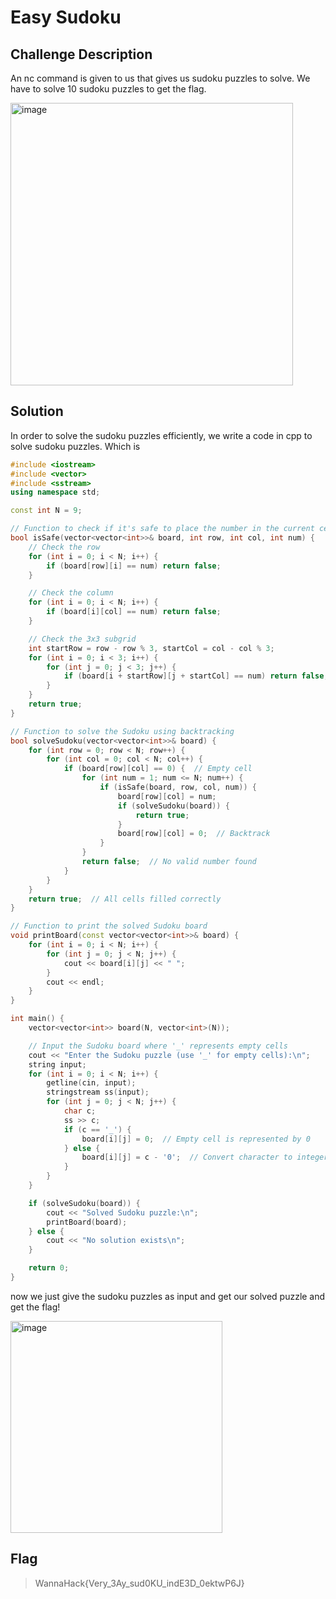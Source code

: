 # Easy Sudoku
## Challenge Description
An nc command is given to us that gives us sudoku puzzles to solve. We have to solve 10 sudoku puzzles to get the flag.

<img width="452" alt="image" src="https://github.com/user-attachments/assets/2d7b67bd-e645-4d4b-ba68-6aa39bcd5667" />

## Solution
In order to solve the sudoku puzzles efficiently, we write a code in cpp to solve sudoku puzzles. Which is

```cpp
#include <iostream>
#include <vector>
#include <sstream>
using namespace std;

const int N = 9;

// Function to check if it's safe to place the number in the current cell
bool isSafe(vector<vector<int>>& board, int row, int col, int num) {
    // Check the row
    for (int i = 0; i < N; i++) {
        if (board[row][i] == num) return false;
    }

    // Check the column
    for (int i = 0; i < N; i++) {
        if (board[i][col] == num) return false;
    }

    // Check the 3x3 subgrid
    int startRow = row - row % 3, startCol = col - col % 3;
    for (int i = 0; i < 3; i++) {
        for (int j = 0; j < 3; j++) {
            if (board[i + startRow][j + startCol] == num) return false;
        }
    }
    return true;
}

// Function to solve the Sudoku using backtracking
bool solveSudoku(vector<vector<int>>& board) {
    for (int row = 0; row < N; row++) {
        for (int col = 0; col < N; col++) {
            if (board[row][col] == 0) {  // Empty cell
                for (int num = 1; num <= N; num++) {
                    if (isSafe(board, row, col, num)) {
                        board[row][col] = num;
                        if (solveSudoku(board)) {
                            return true;
                        }
                        board[row][col] = 0;  // Backtrack
                    }
                }
                return false;  // No valid number found
            }
        }
    }
    return true;  // All cells filled correctly
}

// Function to print the solved Sudoku board
void printBoard(const vector<vector<int>>& board) {
    for (int i = 0; i < N; i++) {
        for (int j = 0; j < N; j++) {
            cout << board[i][j] << " ";
        }
        cout << endl;
    }
}

int main() {
    vector<vector<int>> board(N, vector<int>(N));

    // Input the Sudoku board where '_' represents empty cells
    cout << "Enter the Sudoku puzzle (use '_' for empty cells):\n";
    string input;
    for (int i = 0; i < N; i++) {
        getline(cin, input);
        stringstream ss(input);
        for (int j = 0; j < N; j++) {
            char c;
            ss >> c;
            if (c == '_') {
                board[i][j] = 0;  // Empty cell is represented by 0
            } else {
                board[i][j] = c - '0';  // Convert character to integer
            }
        }
    }

    if (solveSudoku(board)) {
        cout << "Solved Sudoku puzzle:\n";
        printBoard(board);
    } else {
        cout << "No solution exists\n";
    }

    return 0;
}
```

now we just give the sudoku puzzles as input and get our solved puzzle and get the flag!

<img width="339" alt="image" src="https://github.com/user-attachments/assets/62e00bdc-2bd4-46e2-b480-cf06910a67e4" />

## Flag
> WannaHack{Very_3Ay_sud0KU_indE3D_0ektwP6J}
